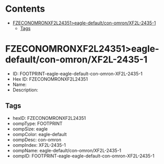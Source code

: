 



Contents
========

* [FZECONOMRONXF2L24351>eagle-default/con-omron/XF2L-2435-1](#fzeconomronxf2l24351eagle-defaultcon-omronxf2l-2435-1)
	* [Tags](#tags)

# FZECONOMRONXF2L24351>eagle-default/con-omron/XF2L-2435-1

- ID: FOOTPRINT-eagle-eagle-default-con-omron-XF2L-2435-1
- Hex ID: FZECONOMRONXF2L24351
- Name: 
- Description: 

## Tags

- hexID: FZECONOMRONXF2L24351
- oompType: FOOTPRINT
- oompSize: eagle
- oompColor: eagle-default
- oompDesc: con-omron
- oompIndex: XF2L-2435-1
- oompName: eagle-default/con-omron/XF2L-2435-1
- oompID: FOOTPRINT-eagle-eagle-default-con-omron-XF2L-2435-1
